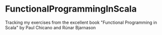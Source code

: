 # FunctionalProgrammingInScala
Tracking my exercises from the excellent book "Functional Programming in Scala" by Paul Chicano and Rúnar Bjarnason
